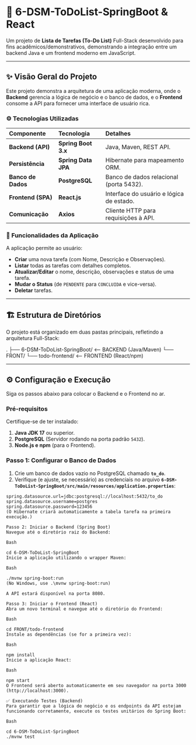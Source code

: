 # 🚀 6-DSM-ToDoList-SpringBoot & React

Um projeto de **Lista de Tarefas (To-Do List)** Full-Stack desenvolvido para fins acadêmicos/demonstrativos, demonstrando a integração entre um backend Java e um frontend moderno em JavaScript.

---

## ✨ Visão Geral do Projeto

Este projeto demonstra a arquitetura de uma aplicação moderna, onde o **Backend** gerencia a lógica de negócio e o banco de dados, e o **Frontend** consome a API para fornecer uma interface de usuário rica.

### ⚙️ Tecnologias Utilizadas

| Componente | Tecnologia | Detalhes |
| :--- | :--- | :--- |
| **Backend (API)** | **Spring Boot 3.x** | Java, Maven, REST API. |
| **Persistência** | **Spring Data JPA** | Hibernate para mapeamento ORM. |
| **Banco de Dados** | **PostgreSQL** | Banco de dados relacional (porta 5432). |
| **Frontend (SPA)** | **React.js** | Interface do usuário e lógica de estado. |
| **Comunicação** | **Axios** | Cliente HTTP para requisições à API. |

### 🎯 Funcionalidades da Aplicação

A aplicação permite ao usuário:

* **Criar** uma nova tarefa (com Nome, Descrição e Observações).
* **Listar** todas as tarefas com detalhes completos.
* **Atualizar/Editar** o nome, descrição, observações e status de uma tarefa.
* **Mudar o Status** (de `PENDENTE` para `CONCLUIDA` e vice-versa).
* **Deletar** tarefas.

---

## 🏗️ Estrutura de Diretórios

O projeto está organizado em duas pastas principais, refletindo a arquitetura Full-Stack:

.
├── 6-DSM-ToDoList-SpringBoot/  <-- BACKEND (Java/Maven)
└── FRONT/
└── todo-frontend/          <-- FRONTEND (React/npm)


---

## ⚙️ Configuração e Execução

Siga os passos abaixo para colocar o Backend e o Frontend no ar.

### Pré-requisitos

Certifique-se de ter instalado:

1.  **Java JDK 17** ou superior.
2.  **PostgreSQL** (Servidor rodando na porta padrão `5432`).
3.  **Node.js e npm** (para o Frontend).

### Passo 1: Configurar o Banco de Dados

1.  Crie um banco de dados vazio no PostgreSQL chamado **`to_do`**.
2.  Verifique (e ajuste, se necessário) as credenciais no arquivo **`6-DSM-ToDoList-SpringBoot/src/main/resources/application.properties`**:

```properties
spring.datasource.url=jdbc:postgresql://localhost:5432/to_do
spring.datasource.username=postgres
spring.datasource.password=123456
(O Hibernate criará automaticamente a tabela tarefa na primeira execução.)

Passo 2: Iniciar o Backend (Spring Boot)
Navegue até o diretório raiz do Backend:

Bash

cd 6-DSM-ToDoList-SpringBoot
Inicie a aplicação utilizando o wrapper Maven:

Bash

./mvnw spring-boot:run
(No Windows, use .\mvnw spring-boot:run)

A API estará disponível na porta 8080.

Passo 3: Iniciar o Frontend (React)
Abra um novo terminal e navegue até o diretório do Frontend:

Bash

cd FRONT/todo-frontend
Instale as dependências (se for a primeira vez):

Bash

npm install
Inicie a aplicação React:

Bash

npm start
O Frontend será aberto automaticamente em seu navegador na porta 3000 (http://localhost:3000).

✅ Executando Testes (Backend)
Para garantir que a lógica de negócio e os endpoints da API estejam funcionando corretamente, execute os testes unitários do Spring Boot:

Bash

cd 6-DSM-ToDoList-SpringBoot
./mvnw test